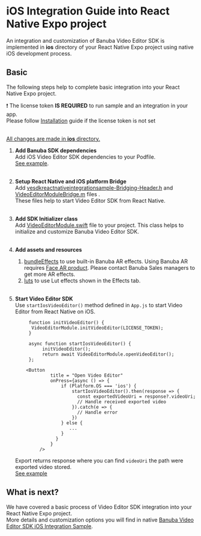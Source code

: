 # iOS Integration Guide into React Native Expo project

An integration and customization of Banuba Video Editor SDK is implemented in **ios** directory
of your React Native Expo project using native iOS development process.

## Basic
The following steps help to complete basic integration into your React Native Expo project.

:exclamation: The license token **IS REQUIRED** to run sample and an integration in your app.  
Please follow [Installation](../README.md#Installation) guide if the license token is not set<br></br>

<ins>All changes are made in **ios** directory.</ins>
1. __Add Banuba SDK dependencies__  
   Add iOS Video Editor SDK dependencies to your Podfile.</br>
   [See example](https://github.com/Banuba/ve-sdk-react-native-integration-sample/blob/master/ios/Podfile).</br><br>

2. __Setup React Native and iOS platform Bridge__  
   Add [vesdkreactnativeintegrationsample-Bridging-Header.h](https://github.com/Banuba/ve-sdk-react-native-integration-sample/blob/master/ios/vesdkreactnativeintegrationsample-Bridging-Header.h) and [VideoEditorModuleBridge.m](https://github.com/Banuba/ve-sdk-react-native-integration-sample/blob/master/ios/VideoEditorModuleBridge.m) files .</br>
   These files help to start Video Editor SDK from React Native.</br><br>

3. __Add SDK Initializer class__  
   Add [VideoEditorModule.swift](https://github.com/Banuba/ve-sdk-react-native-integration-sample/blob/master/ios/VideoEditorModule.swift) file to your project.
   This class helps to initialize and customize Banuba Video Editor SDK.</br><br>

4. __Add assets and resources__
    1. [bundleEffects](https://github.com/Banuba/ve-sdk-react-native-integration-sample/tree/main/ios/vesdkreactnativeintegrationsample/bundleEffects) to use built-in Banuba AR effects. Using Banuba AR requires [Face AR product](https://docs.banuba.com/face-ar-sdk-v1). Please contact Banuba Sales managers to get more AR effects.
    2. [luts](https://github.com/Banuba/ve-sdk-react-native-integration-sample/tree/main/ios/vesdkreactnativeintegrationsample/luts) to use Lut effects shown in the Effects tab.</br><br>

5. __Start Video Editor SDK__  
   Use ```startIosVideoEditor()``` method defined in ```App.js``` to start Video Editor from React Native on iOS.</br>
   ```
        function initVideoEditor() {
         VideoEditorModule.initVideoEditor(LICENSE_TOKEN);
        }
   
        async function startIosVideoEditor() {
             initVideoEditor();
             return await VideoEditorModule.openVideoEditor();
        };
       
       <Button
                title = "Open Video Editor"
                onPress={async () => {
                    if (Platform.OS === 'ios') {
                        startIosVideoEditor().then(response => {
                          const exportedVideoUri = response?.videoUri;
                          // Handle received exported video
                        }).catch(e => {
                          // Handle error
                        })
                    } else {
                       ...
                    }
                  }
                }
            />
   ```
   Export returns response where you can find ```videoUri``` the path were exported video stored.</br>
   [See example](https://github.com/Banuba/ve-sdk-react-native-integration-sample/blob/main/App.js#L112)</br>


## What is next?

We have covered a basic process of Video Editor SDK integration into your React Native Expo project.</br>
More details and customization options you will find in native [Banuba Video Editor SDK iOS Integration Sample](https://github.com/Banuba/ve-sdk-ios-integration-sample).